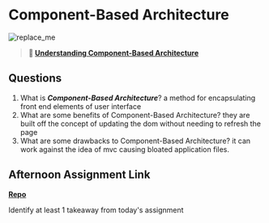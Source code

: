 # Component-Based Architecture

![replace_me](https://codeworks.blob.core.windows.net/public/assets/img/illustrations/placeholder.svg)

> **📖 [Understanding Component-Based Architecture](https://codeworksacademy.com/fs-student-guide/resources/wk6/01-Component-Based-Architecture)**

## Questions

1. What is ***Component-Based Architecture***?
a method for encapsulating front end elements of user interface
2. What are some benefits of Component-Based Architecture?
they are built off the concept of updating the dom without needing to refresh the page
3. What are some drawbacks to Component-Based Architecture?
it can work against the idea of mvc causing bloated application files. 
## Afternoon Assignment Link

**[Repo](https://github.com/Joshua-Jensen/vue-playground)**

Identify at least 1 takeaway from today's assignment
